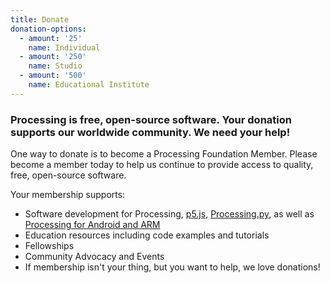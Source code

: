 ```yaml
---
title: Donate
donation-options:
  - amount: '25'
    name: Individual
  - amount: '250'
    name: Studio
  - amount: '500'
    name: Educational Institute
---
```

### Processing is free, open-source software. Your donation supports our worldwide community. We need your help!
One way to donate is to become a Processing Foundation Member. Please become a member today to help us continue to provide access to quality, free, open-source software.

Your membership supports:

* Software development for Processing, [p5.js](https://p5js.org/), [Processing.py](http://py.processing.org/), as well as [Processing for Android and ARM](http://android.processing.org/)
* Education resources including code examples and tutorials
* Fellowships
* Community Advocacy and Events
* If membership isn't your thing, but you want to help, we love donations!
